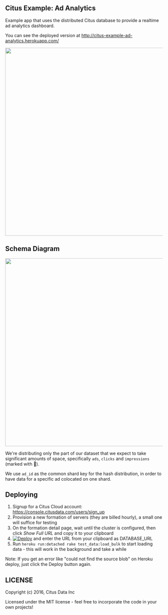 ## Citus Example: Ad Analytics

Example app that uses the distributed Citus database to provide a realtime ad analytics dashboard.

You can see the deployed version at http://citus-example-ad-analytics.herokuapp.com/

<img src="http://cl.ly/0y430z3l122y/Screen%20Shot%202016-06-01%20at%206.15.02%20PM.png" width="600" />

## Schema Diagram

<img src="http://cl.ly/0n3G0Q453p1X/schema_diagram.png" width="600" />

We're distributing only the part of our dataset that we expect to take significant amounts of space, specifically
`ads`, `clicks` and `impressions` (marked with 🦄).

We use `ad_id` as the common shard key for the hash distribution, in order to have data for a specific ad colocated on one shard.

## Deploying

1. Signup for a Citus Cloud account: https://console.citusdata.com/users/sign_up
2. Provision a new formation of servers (they are billed hourly), a small one will suffice for testing
3. On the formation detail page, wait until the cluster is configured, then click *Show Full URL* and copy it to your clipboard
4. [![Deploy](https://www.herokucdn.com/deploy/button.svg)](https://heroku.com/deploy?template=https://github.com/citusdata/citus-example-ad-analytics) and enter the URL from your clipboard as DATABASE_URL
5. Run `heroku run:detached rake test_data:load_bulk` to start loading data - this will work in the background and take a while

Note: If you get an error like "could not find the source blob" on Heroku deploy, just click the Deploy button again.

## LICENSE

Copyright (c) 2016, Citus Data Inc

Licensed under the MIT license - feel free to incorporate the code in your own projects!
